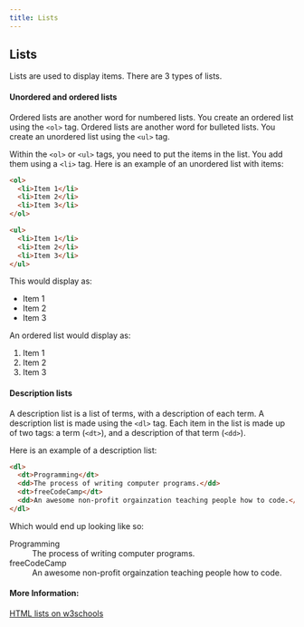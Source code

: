```yaml
---
title: Lists
---
```

## Lists
Lists are used to display items. There are 3 types of lists.

#### Unordered and ordered lists
Ordered lists are another word for numbered lists. You create an ordered list using the `<ol>` tag.
Ordered lists are another word for bulleted lists. You create an unordered list using the `<ul>` tag.

Within the `<ol>` or `<ul>` tags, you need to put the items in the list. You add them using a `<li>` tag. Here is an example of an unordered list with items:
```HTML
<ol>
  <li>Item 1</li>
  <li>Item 2</li>
  <li>Item 3</li>
</ol>
```
```HTML
<ul>
  <li>Item 1</li>
  <li>Item 2</li>
  <li>Item 3</li>
</ul>
```

This would display as:
* Item 1
* Item 2
* Item 3

An ordered list would display as:
1. Item 1
2. Item 2
3. Item 3

#### Description lists
A description list is a list of terms, with a description of each term. A description list is made using the `<dl>` tag.
Each item in the list is made up of two tags: a term (`<dt>`), and a description of that term (`<dd>`).

Here is an example of a description list:
```HTML
<dl>
  <dt>Programming</dt>
  <dd>The process of writing computer programs.</dd>
  <dt>freeCodeCamp</dt>
  <dd>An awesome non-profit orgainzation teaching people how to code.</dd>
</dl>
```
Which would end up looking like so:
<dl>
  <dt>Programming</dt>
  <dd>The process of writing computer programs.</dd>
  <dt>freeCodeCamp</dt>
  <dd>An awesome non-profit orgainzation teaching people how to code.</dd>
</dl>

#### More Information:
<!-- Please add any articles you think might be helpful to read before writing the article -->
<a href='https://www.w3schools.com/html/html_lists.asp' target='_blank' rel='nofollow'>HTML lists on w3schools</a>
